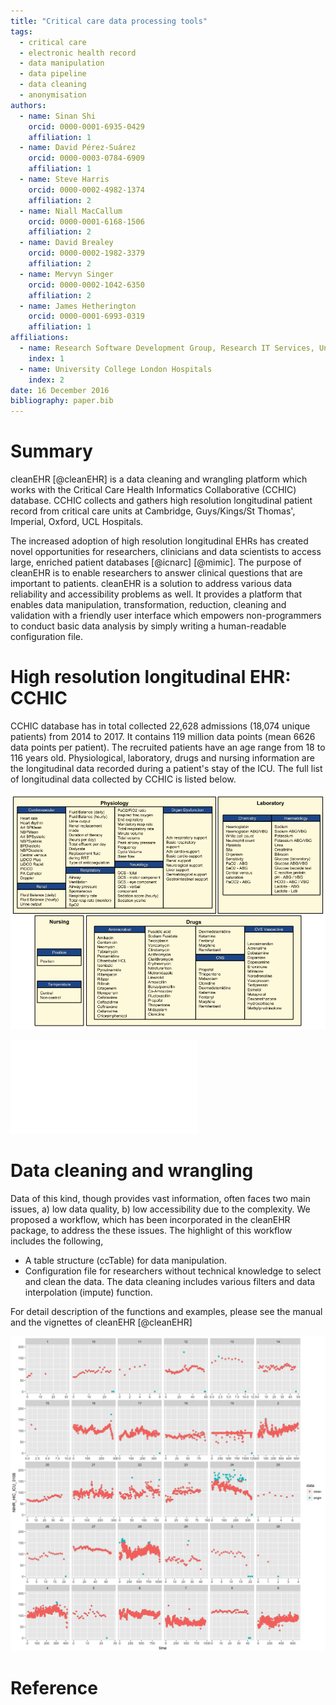 ```yaml
---
title: "Critical care data processing tools"
tags:
  - critical care
  - electronic health record
  - data manipulation
  - data pipeline
  - data cleaning
  - anonymisation
authors:
  - name: Sinan Shi
    orcid: 0000-0001-6935-0429
    affiliation: 1
  - name: David Pérez-Suárez
    orcid: 0000-0003-0784-6909
    affiliation: 1
  - name: Steve Harris
    orcid: 0000-0002-4982-1374
    affiliation: 2
  - name: Niall MacCallum
    orcid: 0000-0001-6168-1506
    affiliation: 2
  - name: David Brealey
    orcid: 0000-0002-1982-3379
    affiliation: 2
  - name: Mervyn Singer
    orcid: 0000-0002-1042-6350
    affiliation: 2
  - name: James Hetherington
    orcid: 0000-0001-6993-0319
    affiliation: 1
affiliations:
  - name: Research Software Development Group, Research IT Services, University College London
    index: 1
  - name: University College London Hospitals
    index: 2
date: 16 December 2016
bibliography: paper.bib
---
```


# Summary

cleanEHR [@cleanEHR] is a data cleaning and wrangling platform which works with
the Critical Care Health Informatics Collaborative (CCHIC) database.  CCHIC
collects and gathers high resolution longitudinal patient record from critical
care units at Cambridge, Guys/Kings/St Thomas', Imperial, Oxford, UCL
Hospitals. 

The increased adoption of high resolution longitudinal EHRs has created novel
opportunities for researchers, clinicians and data scientists to access large,
enriched patient databases [@icnarc] [@mimic]. The purpose of cleanEHR is to
enable researchers to answer clinical questions that are important to patients.
cleanEHR is a solution to address various data reliability and accessibility
problems as well. It provides a platform that enables data manipulation,
transformation, reduction, cleaning and validation with a friendly user
interface which empowers non-programmers to conduct basic data analysis by
simply writing a human-readable configuration file.

# High resolution longitudinal EHR: CCHIC

CCHIC database has in total collected 22,628 admissions (18,074 unique
patients) from 2014 to 2017. It contains 119 million data points (mean 6626
data points per patient). The recruited patients have an age range from 18 to
116 years old. Physiological, laboratory, drugs and nursing information are the
longitudinal data recorded during a patient's stay of the ICU.  The full list
of longitudinal data collected by CCHIC is listed below.

![List of CCHIC longitudinal data fields](graph/item_ref_time.png)

![Selected data fields of an admission](graph/episode_graph.pdf)

# Data cleaning and wrangling

Data of this kind, though provides vast information, often faces two
main issues, a) low data quality, b) low accessibility due to the complexity.
We proposed a workflow, which has been incorporated in the cleanEHR package, to address
the these issues. The highlight of this workflow includes the following,

* A table structure (ccTable) for data manipulation.
* Configuration file for researchers without technical knowledge to select and clean 
the data. The data cleaning includes various filters and data interpolation (impute)
function.

For detail description of the functions and examples, please see the manual and
the vignettes of cleanEHR [@cleanEHR]

![An example of filtering abnormal heart rate values by range](graph/range_filter.png)

# Reference

